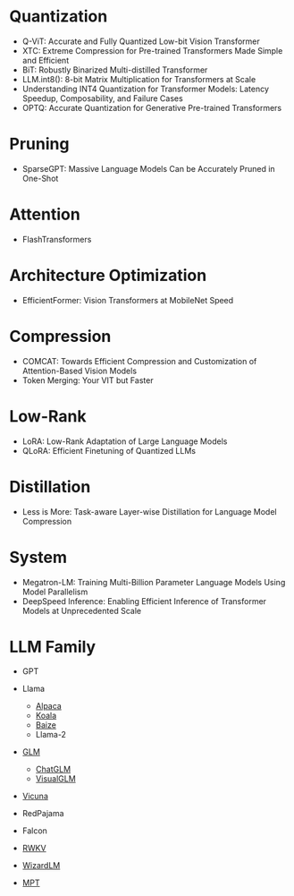 # Quantization
- Q-ViT: Accurate and Fully Quantized Low-bit Vision Transformer
- XTC: Extreme Compression for Pre-trained Transformers Made Simple and Efficient
- BiT: Robustly Binarized Multi-distilled Transformer
- LLM.int8(): 8-bit Matrix Multiplication for Transformers at Scale
- Understanding INT4 Quantization for Transformer Models: Latency Speedup, Composability, and Failure Cases
- OPTQ: Accurate Quantization for Generative Pre-trained Transformers

# Pruning
- SparseGPT: Massive Language Models Can be Accurately Pruned in One-Shot

# Attention 
- FlashTransformers

# Architecture Optimization
- EfficientFormer: Vision Transformers at MobileNet Speed

# Compression
- COMCAT: Towards Efficient Compression and Customization of Attention-Based Vision Models
- Token Merging: Your VIT but Faster
    
# Low-Rank
- LoRA: Low-Rank Adaptation of Large Language Models
- QLoRA: Efficient Finetuning of Quantized LLMs

# Distillation
- Less is More: Task-aware Layer-wise Distillation for Language Model Compression

# System
- Megatron-LM: Training Multi-Billion Parameter Language Models Using Model Parallelism
- DeepSpeed Inference: Enabling Efficient Inference of Transformer Models at Unprecedented Scale

# LLM Family
- GPT
- Llama
  - [Alpaca](https://crfm.stanford.edu/2023/03/13/alpaca.html)
  - [Koala](https://bair.berkeley.edu/blog/2023/04/03/koala/)
  - [Baize](https://arxiv.org/pdf/2304.01196.pdf)
  - Llama-2
- [GLM](https://github.com/THUDM/GLM)
    - [ChatGLM](https://github.com/THUDM/ChatGLM-6B)
    - [VisualGLM](https://github.com/THUDM/VisualGLM-6B)
    
- [Vicuna](https://arxiv.org/abs/2306.05685)
- RedPajama
- Falcon

- [RWKV](https://arxiv.org/abs/2305.13048)
- [WizardLM](https://github.com/nlpxucan/WizardLM)
- [MPT](https://www.mosaicml.com/blog/mpt-30b)